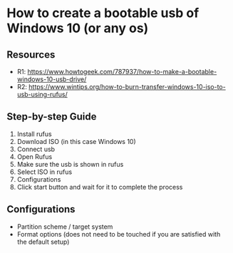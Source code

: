 # How to create a bootable usb of Windows 10 (or any os)

## Resources

- R1: https://www.howtogeek.com/787937/how-to-make-a-bootable-windows-10-usb-drive/
- R2: https://www.wintips.org/how-to-burn-transfer-windows-10-iso-to-usb-using-rufus/

## Step-by-step Guide

1. Install rufus
2. Download ISO (in this case Windows 10)
3. Connect usb
4. Open Rufus
5. Make sure the usb is shown in rufus
6. Select ISO in rufus
7. Configurations
8. Click start button and wait for it to complete the process

## Configurations
- Partition scheme / target system
- Format options (does not need to be touched if you are satisfied with the default setup)
